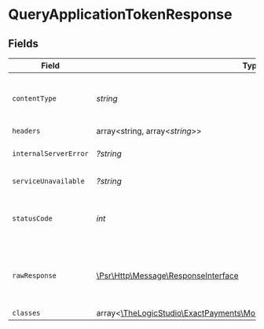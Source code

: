 # QueryApplicationTokenResponse


## Fields

| Field                                                                                                                          | Type                                                                                                                           | Required                                                                                                                       | Description                                                                                                                    |
| ------------------------------------------------------------------------------------------------------------------------------ | ------------------------------------------------------------------------------------------------------------------------------ | ------------------------------------------------------------------------------------------------------------------------------ | ------------------------------------------------------------------------------------------------------------------------------ |
| `contentType`                                                                                                                  | *string*                                                                                                                       | :heavy_check_mark:                                                                                                             | HTTP response content type for this operation                                                                                  |
| `headers`                                                                                                                      | array<string, array<*string*>>                                                                                                 | :heavy_minus_sign:                                                                                                             | N/A                                                                                                                            |
| `internalServerError`                                                                                                          | *?string*                                                                                                                      | :heavy_minus_sign:                                                                                                             | **Internal Server Error**<br/>                                                                                                 |
| `serviceUnavailable`                                                                                                           | *?string*                                                                                                                      | :heavy_minus_sign:                                                                                                             | **Service Unavailable**<br/>                                                                                                   |
| `statusCode`                                                                                                                   | *int*                                                                                                                          | :heavy_check_mark:                                                                                                             | HTTP response status code for this operation                                                                                   |
| `rawResponse`                                                                                                                  | [\Psr\Http\Message\ResponseInterface](https://www.php-fig.org/psr/psr-7/#33-psrhttpmessageresponseinterface)                   | :heavy_minus_sign:                                                                                                             | Raw HTTP response; suitable for custom response parsing                                                                        |
| `classes`                                                                                                                      | array<[\TheLogicStudio\ExactPayments\Models\Shared\ApplicationTokenResponse](../../Models/Shared/ApplicationTokenResponse.md)> | :heavy_minus_sign:                                                                                                             | **OK**                                                                                                                         |